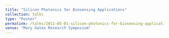 ```yaml
---
title: "Silicon Photonics for Biosensing Applications"
collection: talks
type: "Poster"
permalink: /talks/2011-05-01-silicon-photonics-for-biosensing-applications
venue: "Mary Gates Research Symposium"
---
```

